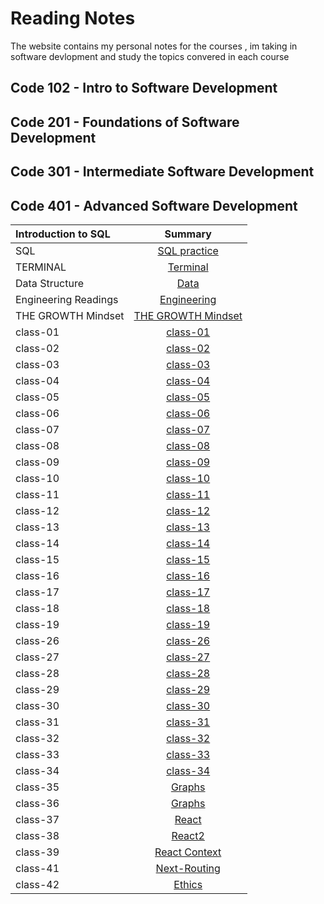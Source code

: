 # Reading Notes
The website contains my personal notes for the courses , im taking in software devlopment and study the topics convered in each course


## Code 102 - Intro to Software Development
## Code 201 - Foundations of Software Development
## Code 301 - Intermediate Software Development
## Code 401 - Advanced Software Development


| Introduction to SQL       | Summary 
| :---        |    :----:
|SQL | [SQL practice](./sql.md) 
|TERMINAL     | [Terminal](./terminal.md)
|Data Structure     | [Data](./data.structure.md)
|Engineering Readings| [Engineering](./Engineering.md)
|THE GROWTH Mindset   | [THE GROWTH Mindset](./growth.md)
|class-01     | [class-01](./class-01.md)
|class-02    | [class-02](./class-02.md)
|class-03   | [class-03](./class-03.md)
|class-04   | [class-04](./class-04.md)
|class-05   | [class-05](./class-05.md)
|class-06   | [class-06](./class-06.md)
|class-07   | [class-07](./class-07.md)
|class-08   | [class-08](./class-08.md)
|class-09   | [class-09](./class-09.md)
|class-10   | [class-10](./class-10.md)
|class-11   | [class-11](./class-11.md)
|class-12   | [class-12](./class-12.md)
|class-13   | [class-13](./class-13.md)
|class-14   | [class-14](./class-14.md)
|class-15   | [class-15](./class-15.md)
|class-16   | [class-16](./class-16.md)
|class-17   | [class-17](./class-17.md)
|class-18   | [class-18](./class-18.md)
|class-19   | [class-19](./class-19.md)
|class-26   | [class-26](./class-26.md)
|class-27   | [class-27](./class-27.md)
|class-28   | [class-28](./class-28.md)
|class-29   | [class-29](./class-29.md)
|class-30   | [class-30](./class-30.md)
|class-31   | [class-31](./class-31.md)
|class-32   | [class-32](./class-32.md)
|class-33   | [class-33](./class-33.md)
|class-34   | [class-34](./class-34.md)
|class-35   | [Graphs](./class-35.md)
|class-36   | [Graphs](./class-36.md)
|class-37   | [React](./class-37.md)
|class-38   | [React2](./class-38.md)
|class-39   | [React Context](./class-39.md)
|class-41   | [Next-Routing](./class-41.md)
|class-42  | [Ethics ](./class-42.md)





































   




